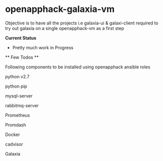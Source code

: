 # openapphack-galaxia-vm

Objective is to have all the projects i.e galaxia-ui & galaxi-client required to try out galaxia on a single openapphack-vm as a first step 

**Current Status**

- Pretty much work in Progress

** Few Todos **

Following components to be installed using openapphack ansible roles

python v2.7

python pip

mysql-server

rabbitmq-server

Prometheus

Promdash

Docker

cadvisor

Galaxia



